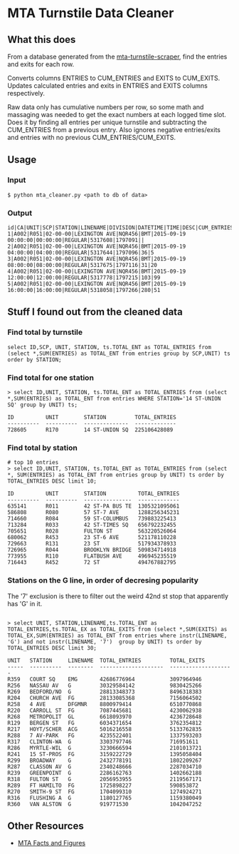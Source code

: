 # MTA Turnstile Data Cleaner


## What this does
From a database generated from the [mta-turnstile-scraper](https://github.com/piratefsh/mta-turnstile-scraper), find the entries and exits for each row. 

Converts columns ENTRIES to CUM_ENTRIES and EXITS to CUM_EXITS. Updates calculated entries and exits in ENTRIES and EXITS columns respectively.

Raw data only has cumulative numbers per row, so some math and massaging was needed to get the exact numbers at each logged time slot. Does it by finding all entries per unique turnstile and subtracting the CUM_ENTRIES from a previous entry. Also ignores negative entries/exits and entries with no previous CUM_ENTRIES/CUM_EXITS.

## Usage

### Input

```
$ python mta_cleaner.py <path to db of data>
```

### Output

```
id|CA|UNIT|SCP|STATION|LINENAME|DIVISION|DATETIME|TIME|DESC|CUM_ENTRIES|CUM_EXITS|ENTRIES|EXITS
1|A002|R051|02-00-00|LEXINGTON AVE|NQR456|BMT|2015-09-19 00:00:00|00:00:00|REGULAR|5317608|1797091||
2|A002|R051|02-00-00|LEXINGTON AVE|NQR456|BMT|2015-09-19 04:00:00|04:00:00|REGULAR|5317644|1797096|36|5
3|A002|R051|02-00-00|LEXINGTON AVE|NQR456|BMT|2015-09-19 08:00:00|08:00:00|REGULAR|5317675|1797116|31|20
4|A002|R051|02-00-00|LEXINGTON AVE|NQR456|BMT|2015-09-19 12:00:00|12:00:00|REGULAR|5317778|1797215|103|99
5|A002|R051|02-00-00|LEXINGTON AVE|NQR456|BMT|2015-09-19 16:00:00|16:00:00|REGULAR|5318058|1797266|280|51
```


## Stuff I found out from the cleaned data

### Find total by turnstile

```
select ID,SCP, UNIT, STATION, ts.TOTAL_ENT as TOTAL_ENTRIES from (select *,SUM(ENTRIES) as TOTAL_ENT from entries group by SCP,UNIT) ts order by STATION;
```

### Find total for one station

```
> select ID,UNIT, STATION, ts.TOTAL_ENT as TOTAL_ENTRIES from (select *,SUM(ENTRIES) as TOTAL_ENT from entries WHERE STATION='14 ST-UNION SQ' group by UNIT) ts;

ID          UNIT        STATION         TOTAL_ENTRIES
----------  ----------  --------------  -------------
728605      R170        14 ST-UNION SQ  225106428089 
```

### Find total by station

```
# top 10 entries
> select ID,UNIT, STATION, ts.TOTAL_ENT as TOTAL_ENTRIES from (select *, SUM(ENTRIES) as TOTAL_ENT from entries group by UNIT) ts order by TOTAL_ENTRIES DESC limit 10;

ID          UNIT        STATION          TOTAL_ENTRIES
----------  ----------  ---------------  -------------
635141      R011        42 ST-PA BUS TE  1305321095061
586808      R080        57 ST-7 AVE      1288256345231
714660      R084        59 ST-COLUMBUS   739883225413 
713284      R033        42 ST-TIMES SQ   656792232455 
705651      R028        FULTON ST        563220526064 
680062      R453        23 ST-6 AVE      521178110228 
729663      R131        23 ST            517934378933 
726965      R044        BROOKLYN BRIDGE  509834714918 
773955      R110        FLATBUSH AVE     496945235519 
716443      R452        72 ST            494767882795 
```

### Stations on the G line, in order of decresing popularity

The '7' exclusion is there to filter out the weird 42nd st stop that apparently has 'G' in it.

```

> select UNIT, STATION,LINENAME,ts.TOTAL_ENT as TOTAL_ENTRIES,ts.TOTAL_EX as TOTAL_EXITS from (select *,SUM(EXITS) as TOTAL_EX,SUM(ENTRIES) as TOTAL_ENT from entries where instr(LINENAME, 'G') and not instr(LINENAME, '7')  group by UNIT) ts order by TOTAL_ENTRIES DESC limit 30;

UNIT   STATION     LINENAME  TOTAL_ENTRIES         TOTAL_EXITS         
-----  ----------  --------  --------------------  --------------------
R359   COURT SQ    EMG       42686776964           3097964946          
R256   NASSAU AV   G         30329584142           9830425266          
R269   BEDFORD/NO  G         28813348373           8496318383          
R204   CHURCH AVE  FG        28133085368           7156064502          
R258   4 AVE       DFGMNR    8800979414            6510770868          
R220   CARROLL ST  FG        7087445681            4230062938          
R268   METROPOLIT  GL        6618093970            4236728648          
R129   BERGEN ST   FG        6034371654            3762354812          
R217   HOYT/SCHER  ACG       5016216558            5133762835          
R288   7 AV-PARK   FG        4235522401            1337593203          
R317   CLINTON-WA  G         3303797746            716951611           
R286   MYRTLE-WIL  G         3230666594            2101013721          
R241   15 ST-PROS  FG        3159222729            1395058404          
R299   BROADWAY    G         2432778191            1802209267          
R287   CLASSON AV  G         2340248666            2287034710          
R239   GREENPOINT  G         2286162763            1402662188          
R318   FULTON ST   G         2056953955            2119567171          
R289   FT HAMILTO  FG        1725898227            590853872           
R270   SMITH-9 ST  FG        1704099310            1274924271          
R316   FLUSHING A  G         1180127765            1159380049          
R360   VAN ALSTON  G         919771530             1042047252
```

## Other Resources
* [MTA Facts and Figures](http://web.mta.info/nyct/facts/ffsubway.htm)
